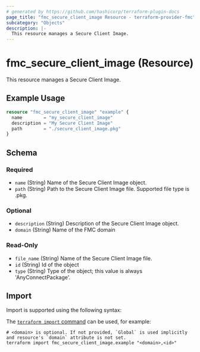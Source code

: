 ```yaml
---
# generated by https://github.com/hashicorp/terraform-plugin-docs
page_title: "fmc_secure_client_image Resource - terraform-provider-fmc"
subcategory: "Objects"
description: |-
  This resource manages a Secure Client Image.
---
```


# fmc_secure_client_image (Resource)

This resource manages a Secure Client Image.

## Example Usage

```terraform
resource "fmc_secure_client_image" "example" {
  name        = "my_secure_client_image"
  description = "My Secure Client Image"
  path        = "./secure_client_image.pkg"
}
```

<!-- schema generated by tfplugindocs -->
## Schema

### Required

- `name` (String) Name of the Secure Client Image object.
- `path` (String) Path to the Secure Client Image file. Supported file type is .pkg.

### Optional

- `description` (String) Description of the Secure Client Image object.
- `domain` (String) Name of the FMC domain

### Read-Only

- `file_name` (String) Name of the Secure Client Image file.
- `id` (String) Id of the object
- `type` (String) Type of the object; this value is always 'AnyConnectPackage'.

## Import

Import is supported using the following syntax:

The [`terraform import` command](https://developer.hashicorp.com/terraform/cli/commands/import) can be used, for example:

```shell
# <domain> is optional. If not provided, `Global` is used implicitly and resource's `domain` attribute is not set.
terraform import fmc_secure_client_image.example "<domain>,<id>"
```
